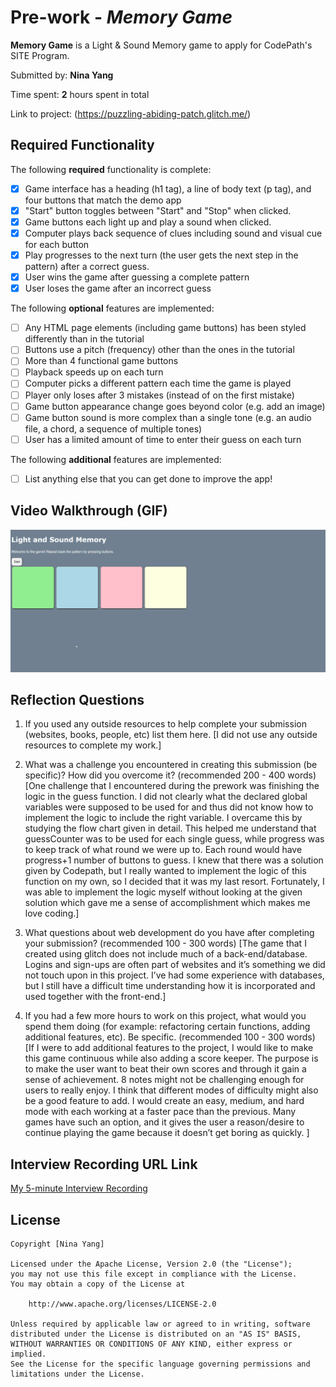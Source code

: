 # Pre-work - *Memory Game*

**Memory Game** is a Light & Sound Memory game to apply for CodePath's SITE Program. 

Submitted by: **Nina Yang**

Time spent: **2** hours spent in total

Link to project: (https://puzzling-abiding-patch.glitch.me/)

## Required Functionality

The following **required** functionality is complete:

* [x] Game interface has a heading (h1 tag), a line of body text (p tag), and four buttons that match the demo app
* [x] "Start" button toggles between "Start" and "Stop" when clicked. 
* [x] Game buttons each light up and play a sound when clicked. 
* [x] Computer plays back sequence of clues including sound and visual cue for each button
* [x] Play progresses to the next turn (the user gets the next step in the pattern) after a correct guess. 
* [x] User wins the game after guessing a complete pattern
* [x] User loses the game after an incorrect guess

The following **optional** features are implemented:

* [ ] Any HTML page elements (including game buttons) has been styled differently than in the tutorial
* [ ] Buttons use a pitch (frequency) other than the ones in the tutorial
* [ ] More than 4 functional game buttons
* [ ] Playback speeds up on each turn
* [ ] Computer picks a different pattern each time the game is played
* [ ] Player only loses after 3 mistakes (instead of on the first mistake)
* [ ] Game button appearance change goes beyond color (e.g. add an image)
* [ ] Game button sound is more complex than a single tone (e.g. an audio file, a chord, a sequence of multiple tones)
* [ ] User has a limited amount of time to enter their guess on each turn

The following **additional** features are implemented:

- [ ] List anything else that you can get done to improve the app!

## Video Walkthrough (GIF)

<img src='light and sound memory.gif' title='Video Walkthrough' width='' alt='Video Walkthrough' />


## Reflection Questions
1. If you used any outside resources to help complete your submission (websites, books, people, etc) list them here. 
[I did not use any outside resources to complete my work.]

2. What was a challenge you encountered in creating this submission (be specific)? How did you overcome it? (recommended 200 - 400 words) 
[One challenge that I encountered during the prework was finishing the logic in the guess function. I did not clearly what the declared global variables were supposed to be used for and thus did not know how to implement the logic to include the right variable. I overcame this by studying the flow chart given in detail. This helped me understand that guessCounter was to be used for each single guess, while progress was to keep track of what round we were up to. Each round would have progress+1 number of buttons to guess. I knew that there was a solution given by Codepath, but I really wanted to implement the logic of this function on my own, so I decided that it was my last resort. Fortunately, I was able to implement the logic myself without looking at the given solution which gave me a sense of accomplishment which makes me love coding.]

3. What questions about web development do you have after completing your submission? (recommended 100 - 300 words) 
[The game that I created using glitch does not include much of a back-end/database. Logins and sign-ups are often part of websites and it’s something we did not touch upon in this project. I’ve had some experience with databases, but I still have a difficult time understanding how it is incorporated and used together with the front-end.]

4. If you had a few more hours to work on this project, what would you spend them doing (for example: refactoring certain functions, adding additional features, etc). Be specific. (recommended 100 - 300 words) 
[If I were to add additional features to the project, I would like to make this game continuous while also adding a score keeper. The purpose is to make the user want to beat their own scores and through it gain a sense of achievement. 8 notes might not be challenging enough for users to really enjoy.
I think that different modes of difficulty might also be a good feature to add. I would create an easy, medium, and hard mode with each working at a faster pace than the previous. Many games have such an option, and it gives the user a reason/desire to continue playing the game because it doesn’t get boring as quickly.
]



## Interview Recording URL Link

[My 5-minute Interview Recording](https://www.loom.com/share/96f82c5ebbc44de4a3db1a4ee9ca45aa)


## License

    Copyright [Nina Yang]

    Licensed under the Apache License, Version 2.0 (the "License");
    you may not use this file except in compliance with the License.
    You may obtain a copy of the License at

        http://www.apache.org/licenses/LICENSE-2.0

    Unless required by applicable law or agreed to in writing, software
    distributed under the License is distributed on an "AS IS" BASIS,
    WITHOUT WARRANTIES OR CONDITIONS OF ANY KIND, either express or implied.
    See the License for the specific language governing permissions and
    limitations under the License.
